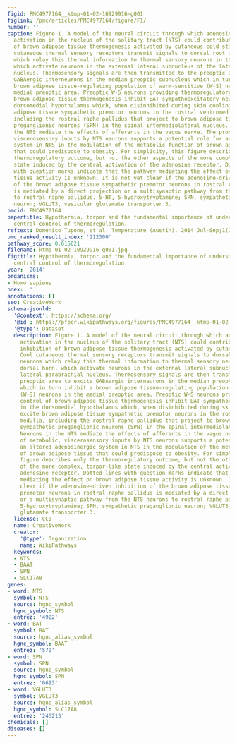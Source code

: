 ```yaml
---
figid: PMC4977164__ktmp-01-02-10929916-g001
figlink: /pmc/articles/PMC4977164/figure/F1/
number: ''
caption: Figure 1. A model of the neural circuit through which adenosine receptor
  activation in the nucleus of the solitary tract (NTS) could contribute to the inhibition
  of brown adipose tissue thermogenesis activated by cutaneous cold stimulation. Cool
  cutaneous thermal sensory receptors transmit signals to dorsal root ganglia neurons
  which relay this thermal information to thermal sensory neurons in the dorsal horn,
  which activate neurons in the external lateral subnucleus of the lateral parabrachial
  nucleus. Thermosensory signals are then transmitted to the preoptic area to excite
  GABAergic interneurons in the median preoptic subnucleus which in turn inhibit a
  brown adipose tissue-regulating population of warm-sensitive (W-S) neurons in the
  medial preoptic area. Preoptic W-S neurons providing thermoregulatory control of
  brown adipose tissue thermogenesis inhibit BAT sympathoexcitatory neurons in the
  dorsomedial hypothalamus which, when disinhibited during skin cooling, excite brown
  adipose tissue sympathetic premotor neurons in the rostral ventromedial medulla,
  including the rostral raphe pallidus that project to brown adipose tissue sympathetic
  preganglionic neurons (SPN) in the spinal intermediolateral nucleus. Neurons in
  the NTS mediate the effects of afferents in the vagus nerve. The processing of metabolic,
  viscerosensory inputs by NTS neurons supports a potential role for an altered adenosinergic
  system in NTS in the modulation of the metabolic function of brown adipose tissue
  that could predispose to obesity. For simplicity, this figure describes only the
  thermoregulatory outcome, but not the other aspects of the more complex, torpor-like
  state induced by the central activation of the adenosine receptor. Dotted lines
  with question marks indicate that the pathway mediating the effect on brown adipose
  tissue activity is unknown. It is not yet clear if the adenosine-driven inhibition
  of the brown adipose tissue sympathetic premotor neurons in rostral raphe pallidus
  is mediated by a direct projection or a multisynaptic pathway from the NTS neurons
  to rostral raphe pallidus. 5-HT, 5-hydroxytryptamine; SPN, sympathetic preganglionic
  neuron; VGLUT3, vesicular glutamate transporter 3.
pmcid: PMC4977164
papertitle: Hypothermia, torpor and the fundamental importance of understanding the
  central control of thermoregulation.
reftext: Domenico Tupone, et al. Temperature (Austin). 2014 Jul-Sep;1(2):89-91.
pmc_ranked_result_index: '212300'
pathway_score: 0.615621
filename: ktmp-01-02-10929916-g001.jpg
figtitle: Hypothermia, torpor and the fundamental importance of understanding the
  central control of thermoregulation
year: '2014'
organisms:
- Homo sapiens
ndex: ''
annotations: []
seo: CreativeWork
schema-jsonld:
  '@context': https://schema.org/
  '@id': https://pfocr.wikipathways.org/figures/PMC4977164__ktmp-01-02-10929916-g001.html
  '@type': Dataset
  description: Figure 1. A model of the neural circuit through which adenosine receptor
    activation in the nucleus of the solitary tract (NTS) could contribute to the
    inhibition of brown adipose tissue thermogenesis activated by cutaneous cold stimulation.
    Cool cutaneous thermal sensory receptors transmit signals to dorsal root ganglia
    neurons which relay this thermal information to thermal sensory neurons in the
    dorsal horn, which activate neurons in the external lateral subnucleus of the
    lateral parabrachial nucleus. Thermosensory signals are then transmitted to the
    preoptic area to excite GABAergic interneurons in the median preoptic subnucleus
    which in turn inhibit a brown adipose tissue-regulating population of warm-sensitive
    (W-S) neurons in the medial preoptic area. Preoptic W-S neurons providing thermoregulatory
    control of brown adipose tissue thermogenesis inhibit BAT sympathoexcitatory neurons
    in the dorsomedial hypothalamus which, when disinhibited during skin cooling,
    excite brown adipose tissue sympathetic premotor neurons in the rostral ventromedial
    medulla, including the rostral raphe pallidus that project to brown adipose tissue
    sympathetic preganglionic neurons (SPN) in the spinal intermediolateral nucleus.
    Neurons in the NTS mediate the effects of afferents in the vagus nerve. The processing
    of metabolic, viscerosensory inputs by NTS neurons supports a potential role for
    an altered adenosinergic system in NTS in the modulation of the metabolic function
    of brown adipose tissue that could predispose to obesity. For simplicity, this
    figure describes only the thermoregulatory outcome, but not the other aspects
    of the more complex, torpor-like state induced by the central activation of the
    adenosine receptor. Dotted lines with question marks indicate that the pathway
    mediating the effect on brown adipose tissue activity is unknown. It is not yet
    clear if the adenosine-driven inhibition of the brown adipose tissue sympathetic
    premotor neurons in rostral raphe pallidus is mediated by a direct projection
    or a multisynaptic pathway from the NTS neurons to rostral raphe pallidus. 5-HT,
    5-hydroxytryptamine; SPN, sympathetic preganglionic neuron; VGLUT3, vesicular
    glutamate transporter 3.
  license: CC0
  name: CreativeWork
  creator:
    '@type': Organization
    name: WikiPathways
  keywords:
  - NTS
  - BAAT
  - SPN
  - SLC17A8
genes:
- word: NTS
  symbol: NTS
  source: hgnc_symbol
  hgnc_symbol: NTS
  entrez: '4922'
- word: BAT
  symbol: BAT
  source: hgnc_alias_symbol
  hgnc_symbol: BAAT
  entrez: '570'
- word: SPN
  symbol: SPN
  source: hgnc_symbol
  hgnc_symbol: SPN
  entrez: '6693'
- word: VGLUT3
  symbol: VGLUT3
  source: hgnc_alias_symbol
  hgnc_symbol: SLC17A8
  entrez: '246213'
chemicals: []
diseases: []
---
```

